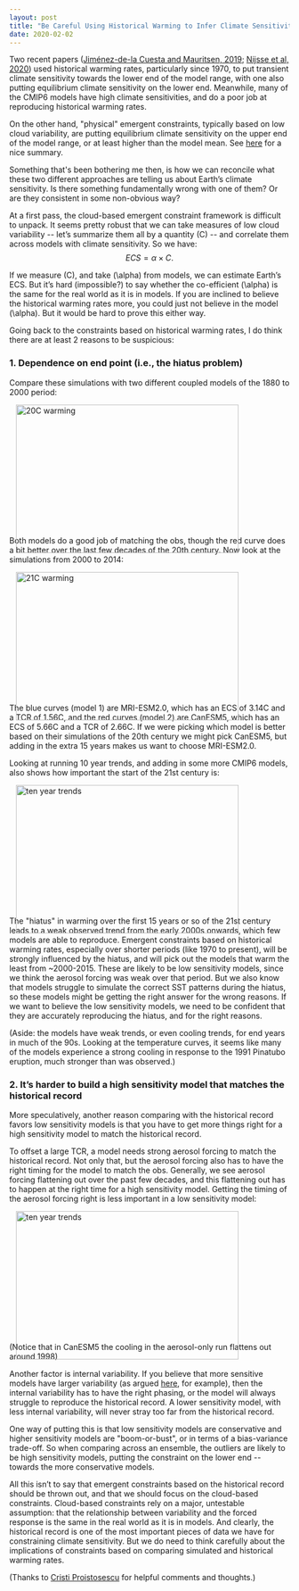 ```yaml
---
layout: post
title: "Be Careful Using Historical Warming to Infer Climate Sensitivity"
date: 2020-02-02
---
```


Two recent papers (<a href="https://www.nature.com/articles/s41561-019-0463-y">Jiménez-de-la Cuesta and Mauritsen, 2019</a>; <a href="https://www.earth-syst-dynam-discuss.net/esd-2019-86/">Nijsse et al, 2020</a>) used historical warming rates, particularly since 1970, to put transient climate sensitivity towards the lower end of the model range, with one also putting equilibrium climate sensitivity on the lower end. Meanwhile, many of the CMIP6 models have high climate sensitivities, and do a poor job at reproducing historical warming rates.

On the other hand, "physical" emergent constraints, typically based on low cloud variability, are putting equilibrium climate sensitivity on the upper end of the model range, or at least higher than the model mean. See <a href="https://www.essoar.org/doi/pdf/10.1002/essoar.10501381.1">here</a> for a nice summary.

Something that's been bothering me then, is how we can reconcile what these two different approaches are telling us about Earth’s climate sensitivity. Is there something fundamentally wrong with one of them? Or are they consistent in some non-obvious way?

At a first pass, the cloud-based emergent constraint framework is difficult to unpack. It seems pretty robust that we can take measures of low cloud variability -- let’s summarize them all by a quantity \(C\) -- and correlate them across models with climate sensitivity. So we have: 
$$
ECS = \alpha \times C.
$$

If we measure \(C\), and take \(\alpha\) from models, we can estimate Earth’s ECS. But it’s hard (impossible?) to say whether the co-efficient \(\alpha\) is the same for the real world as it is in models. If you are inclined to believe the historical warming rates more, you could just not believe in the model \(\alpha\). But it would be hard to prove this either way.

Going back to the constraints based on historical warming rates, I do think there are at least 2 reasons to be suspicious:

<h3>1. Dependence on end point (i.e., the hiatus problem)</h3>

Compare these simulations with two different coupled models of the 1880 to 2000 period:

<img src="http://nicklutsko.github.io/notes/images/20thC_warming.png" alt="20C warming" style="position:absolute; left:240px; width:400px;height:266px;" class="center">
<br /><br /><br /><br /><br /><br /><br /><br /><br /><br /><br /><br /><br />

Both models do a good job of matching the obs, though the red curve does a bit better over the last few decades of the 20th century. Now look at the simulations from 2000 to 2014:

<img src="http://nicklutsko.github.io/notes/images/21stC_warming.png" alt="21C warming" style="position:absolute; left:240px; width:400px;height:266px;" class="center">
<br /><br /><br /><br /><br /><br /><br /><br /><br /><br /><br /><br /><br />

The blue curves (model 1) are MRI-ESM2.0, which has an ECS of 3.14C and a TCR of 1.56C, and the red curves (model 2) are CanESM5, which has an ECS of 5.66C and a TCR of 2.66C.  If we were picking which model is better based on their simulations of the 20th century we might pick CanESM5, but adding in the extra 15 years makes us want to choose MRI-ESM2.0.

Looking at running 10 year trends, and adding in some more CMIP6 models, also shows how important the start of the 21st century is:

<img src="http://nicklutsko.github.io/notes/images/ten_yr_trends.png" alt="ten year trends" style="position:absolute; left:240px; width:400px;height:266px;" class="center">
<br /><br /><br /><br /><br /><br /><br /><br /><br /><br /><br /><br /><br />

The "hiatus" in warming over the first 15 years or so of the 21st century leads to a weak observed trend from the early 2000s onwards, which few models are able to reproduce. Emergent constraints based on historical warming rates, especially over shorter periods (like 1970 to present), will be strongly influenced by the hiatus, and will pick out the models that warm the least from ~2000-2015. These are likely to be low sensitivity models, since we think the aerosol forcing was weak over that period. But we also know that models struggle to simulate the correct SST patterns during the hiatus, so these models might be getting the right answer for the wrong reasons. If we want to believe the low sensitivity models, we need to be confident that they are accurately reproducing the hiatus, and for the right reasons.

(Aside: the models have weak trends, or even cooling trends, for end years in much of the 90s. Looking at the temperature curves, it seems like many of the models experience a strong cooling in response to the 1991 Pinatubo eruption, much stronger than was observed.)

<h3>2. It’s harder to build a high sensitivity model that matches the historical record</h3>

More speculatively, another reason comparing with the historical record favors low sensitivity models is that you have to get more things right for a high sensitivity model to match the historical record.

To offset a large TCR, a model needs strong aerosol forcing to match the historical record. Not only that, but the aerosol forcing also has to have the right timing for the model to match the obs. Generally, we see aerosol forcing flattening out over the past few decades, and this flattening out has to happen at the right time for a high sensitivity model. Getting the timing of the aerosol forcing right is less important in a low sensitivity model:

<img src="http://nicklutsko.github.io/notes/images/ten_yr_trends.png" alt="ten year trends" style="position:absolute; left:240px; width:400px;height:266px;" class="center">
<br /><br /><br /><br /><br /><br /><br /><br /><br /><br /><br /><br /><br />

(Notice that in CanESM5 the cooling in the aerosol-only run flattens out around 1998)

Another factor is internal variability. If you believe that more sensitive models have larger variability (as argued <a href="https://www.nature.com/articles/s41558-019-0527-4">here</a>, for example), then the internal variability has to have the right phasing, or the model will always struggle to reproduce the historical record. A lower sensitivity model, with less internal variability, will never stray too far from the historical record.

One way of putting this is that low sensitivity models are conservative and higher sensitivity models are "boom-or-bust", or in terms of a bias-variance trade-off. So when comparing across an ensemble, the outliers are likely to be high sensitivity models, putting the constraint on the lower end -- towards the more conservative models.

All this isn’t to say that emergent constraints based on the historical record should be thrown out, and that we should focus on the cloud-based constraints. Cloud-based constraints rely on a major, untestable assumption: that the relationship between variability and the forced response is the same in the real world as it is in models. And clearly, the historical record is one of the most important pieces of data we have for constraining climate sensitivity. But we do need to think carefully about the implications of constraints based on comparing simulated and historical warming rates.

(Thanks to <a href="https://cristi.web.illinois.edu/">Cristi Proistosescu</a> for helpful comments and thoughts.)










